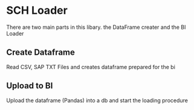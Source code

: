 # SCH Loader
There are two main parts in this libary. the DataFrame creater and the BI Loader

## Create Dataframe
Read CSV, SAP TXT Files and creates dataframe prepared for the bi

## Upload to BI
Upload the dataframe (Pandas) into a db and start the loading procedure